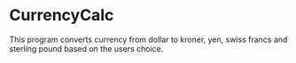 # CurrencyCalc
This program converts currency from dollar to kroner, yen, swiss francs and sterling pound based on the users choice.
